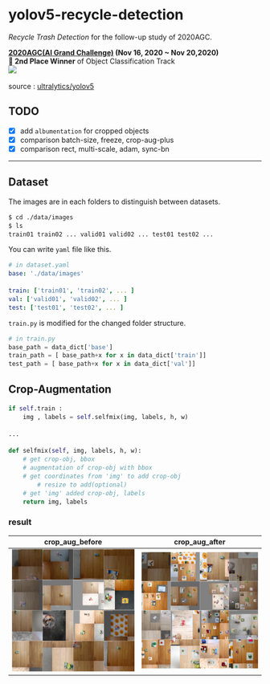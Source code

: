 # yolov5-recycle-detection
*Recycle Trash Detection* for the follow-up study of 2020AGC.  

**[2020AGC(AI Grand Challenge)](http://www.ai-challenge.kr) (Nov 16, 2020  ~ Nov 20,2020)**  
**🥈 2nd Place Winner** of Object Classification Track  
<img src =https://user-images.githubusercontent.com/52495256/102849932-8e987180-445b-11eb-8728-96b52d696c5f.png width="40%"/>  

source : [ultralytics/yolov5](https://github.com/ultralytics/yolov5)



## TODO 
- [x] add `albumentation` for cropped objects  
- [x] comparison batch-size, freeze, crop-aug-plus
- [x] comparison rect, multi-scale, adam, sync-bn

---

## Dataset
The images are in each folders to distinguish between datasets.
```sh
$ cd ./data/images
$ ls 
train01 train02 ... valid01 valid02 ... test01 test02 ...
```
You can write `yaml` file like this. 

```yaml
# in dataset.yaml
base: './data/images'

train: ['train01', 'train02', ... ]
val: ['valid01', 'valid02', ... ]
test: ['test01', 'test02', ... ]
```
`train.py` is modified for the changed folder structure. 
```python
# in train.py
base_path = data_dict['base']
train_path = [ base_path+x for x in data_dict['train']]
test_path = [ base_path+x for x in data_dict['val']]
```


## Crop-Augmentation
```python
if self.train :
    img , labels = self.selfmix(img, labels, h, w)

...

def selfmix(self, img, labels, h, w):
    # get crop-obj, bbox
    # augmentation of crop-obj with bbox
    # get coordinates from 'img' to add crop-obj
        # resize to add(optional)
    # get 'img' added crop-obj, labels 
    return img, labels
```  
### result
crop_aug_before          |  crop_aug_after
:-------------------------:|:-------------------------:
<img src="./asset/crop_aug_before.jpg"/>  |  <img src="./asset/crop_aug_after.jpg"/>